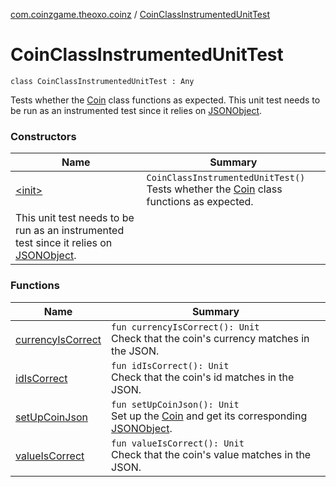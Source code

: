 [com.coinzgame.theoxo.coinz](../index.md) / [CoinClassInstrumentedUnitTest](.)

# CoinClassInstrumentedUnitTest

`class CoinClassInstrumentedUnitTest : Any`

Tests whether the [Coin](../-coin/index.md) class functions as expected.
This unit test needs to be run as an instrumented test since it relies on [JSONObject](#).

### Constructors

| Name | Summary |
|---|---|
| [&lt;init&gt;](-init-.md) | `CoinClassInstrumentedUnitTest()`<br>Tests whether the [Coin](../-coin/index.md) class functions as expected.
This unit test needs to be run as an instrumented test since it relies on [JSONObject](#). |

### Functions

| Name | Summary |
|---|---|
| [currencyIsCorrect](currency-is-correct.md) | `fun currencyIsCorrect(): Unit`<br>Check that the coin's currency matches in the JSON. |
| [idIsCorrect](id-is-correct.md) | `fun idIsCorrect(): Unit`<br>Check that the coin's id matches in the JSON. |
| [setUpCoinJson](set-up-coin-json.md) | `fun setUpCoinJson(): Unit`<br>Set up the [Coin](../-coin/index.md) and get its corresponding [JSONObject](#). |
| [valueIsCorrect](value-is-correct.md) | `fun valueIsCorrect(): Unit`<br>Check that the coin's value matches in the JSON. |
